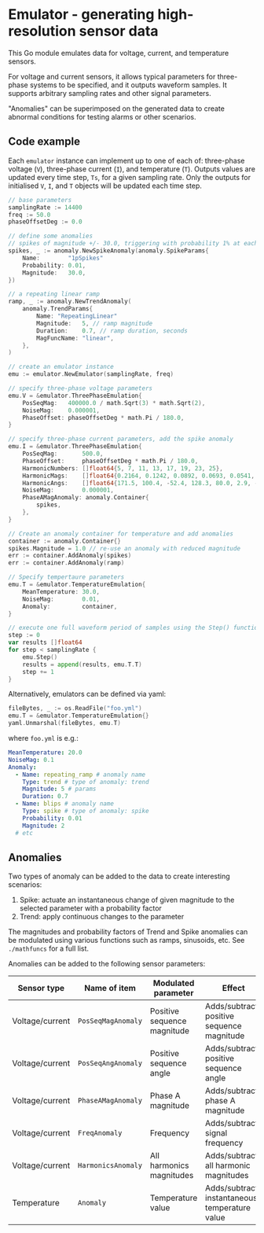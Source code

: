 # Emulator - generating high-resolution sensor data

This Go module emulates data for voltage, current, and temperature sensors.

For voltage and current sensors, it allows typical parameters for three-phase systems to be specified, and it outputs waveform samples. It supports arbitrary sampling rates and other signal parameters.

"Anomalies" can be superimposed on the generated data to create abnormal conditions for testing alarms or other scenarios.

## Code example

Each `emulator` instance can implement up to one of each of: three-phase voltage (`V`), three-phase current (`I`), and temperature (`T`). Outputs values are updated every time step, `Ts`, for a given sampling rate. Only the outputs for initialised `V`, `I`, and `T` objects will be updated each time step.

```go
// base parameters
samplingRate := 14400
freq := 50.0
phaseOffsetDeg := 0.0

// define some anomalies
// spikes of magnitude +/- 30.0, triggering with probability 1% at each time step
spikes, _ := anomaly.NewSpikeAnomaly(anomaly.SpikeParams{
    Name:        "1pSpikes"
    Probability: 0.01,
    Magnitude:   30.0,
})

// a repeating linear ramp
ramp, _ := anomaly.NewTrendAnomaly(
    anomaly.TrendParams{
        Name: "RepeatingLinear"
        Magnitude:   5, // ramp magnitude
        Duration:    0.7, // ramp duration, seconds
        MagFuncName: "linear",
    },
)

// create an emulator instance
emu := emulator.NewEmulator(samplingRate, freq)

// specify three-phase voltage parameters
emu.V = &emulator.ThreePhaseEmulation{
    PosSeqMag:   400000.0 / math.Sqrt(3) * math.Sqrt(2),
    NoiseMag:    0.000001,
    PhaseOffset: phaseOffsetDeg * math.Pi / 180.0,
}

// specify three-phase current parameters, add the spike anomaly
emu.I = &emulator.ThreePhaseEmulation{
    PosSeqMag:       500.0,
    PhaseOffset:     phaseOffsetDeg * math.Pi / 180.0,
    HarmonicNumbers: []float64{5, 7, 11, 13, 17, 19, 23, 25},
    HarmonicMags:    []float64{0.2164, 0.1242, 0.0892, 0.0693, 0.0541, 0.0458, 0.0370, 0.0332},
    HarmonicAngs:    []float64{171.5, 100.4, -52.4, 128.3, 80.0, 2.9, -146.8, 133.9},
    NoiseMag:        0.000001,
    PhaseAMagAnomaly: anomaly.Container{
        spikes,
    },
}

// Create an anomaly container for temperature and add anomalies
container := anomaly.Container{}
spikes.Magnitude = 1.0 // re-use an anomaly with reduced magnitude
err := container.AddAnomaly(spikes)
err := container.AddAnomaly(ramp)

// Specify tempertaure parameters
emu.T = &emulator.TemperatureEmulation{
    MeanTemperature: 30.0,
    NoiseMag:        0.01,
    Anomaly:         container,
}

// execute one full waveform period of samples using the Step() function
step := 0
var results []float64
for step < samplingRate {
    emu.Step()
    results = append(results, emu.T.T)
    step += 1
}
```

Alternatively, emulators can be defined via yaml:

```go
fileBytes, _ := os.ReadFile("foo.yml")
emu.T = &emulator.TemperatureEmulation{}
yaml.Unmarshal(fileBytes, emu.T)
```

where `foo.yml` is e.g.:

```yaml
MeanTemperature: 20.0
NoiseMag: 0.1
Anomaly:
  - Name: repeating_ramp # anomaly name
    Type: trend # type of anomaly: trend
    Magnitude: 5 # params
    Duration: 0.7
  - Name: blips # anomaly name
    Type: spike # type of anomaly: spike
    Probability: 0.01
    Magnitude: 2
  # etc
```

## Anomalies

Two types of anomaly can be added to the data to create interesting scenarios:

1. Spike: actuate an instantaneous change of given magnitude to the selected parameter with a probability factor
2. Trend: apply continuous changes to the parameter

The magnitudes and probability factors of Trend and Spike anomalies can be modulated using various functions such as ramps, sinusoids, etc. See `./mathfuncs` for a full list.

Anomalies can be added to the following sensor parameters:

| Sensor type     | Name of item       | Modulated parameter         | Effect                                         | Units         |
| --------------- | ------------------ | --------------------------- | ---------------------------------------------- | ------------- |
| Voltage/current | `PosSeqMagAnomaly` | Positive sequence magnitude | Adds/subtracts positive sequence magnitude     | Volts or Amps |
| Voltage/current | `PosSeqAngAnomaly` | Positive sequence angle     | Adds/subtracts positive sequence angle         | Degrees       |
| Voltage/current | `PhaseAMagAnomaly` | Phase A magnitude           | Adds/subtracts phase A magnitude               | Volts or Amps |
| Voltage/current | `FreqAnomaly`      | Frequency                   | Adds/subtracts signal frequency                | Hz            |
| Voltage/current | `HarmonicsAnomaly` | All harmonics magnitudes    | Adds/subtracts all harmonic magnitudes         | per unit      |
| Temperature     | `Anomaly`          | Temperature value           | Adds/subtracts instantaneous temperature value | Degrees C     |
